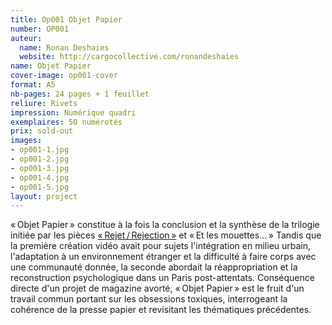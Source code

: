 ```yaml
---
title: Op001 Objet Papier
number: OP001
auteur:
  name: Ronan Deshaies
  website: http://cargocollective.com/ronandeshaies
name: Objet Papier
cover-image: op001-cover
format: A5
nb-pages: 24 pages + 1 feuillet
reliure: Rivets
impression: Numérique quadri
exemplaires: 50 numérotés
prix: sold-out
images:
- op001-1.jpg
- op001-2.jpg
- op001-3.jpg
- op001-4.jpg
- op001-5.jpg
layout: project
---
```


«&thinsp;Objet Papier&thinsp;» constitue à la fois la conclusion et la synthèse de la trilogie initiée par les pièces [«&thinsp;Rejet&thinsp;/&thinsp;Rejection&thinsp;»](http://rejet-rejection.tumblr.com/) et «&thinsp;Et les mouettes…&thinsp;»
Tandis que la première création vidéo avait pour sujets l'intégration en milieu urbain, l'adaptation à un environnement étranger et la difficulté à faire corps avec une communauté donnée, la seconde abordait la réappropriation et la reconstruction psychologique dans un Paris post-attentats.
Conséquence directe d'un projet de magazine avorté, «&thinsp;Objet&nbsp;Papier&thinsp;» est le fruit d'un travail commun portant sur les obsessions toxiques, interrogeant la cohérence de la presse papier et revisitant les thématiques précédentes.

